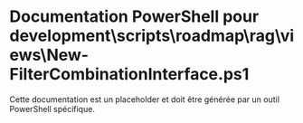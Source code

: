# Documentation PowerShell pour development\scripts\roadmap\rag\views\New-FilterCombinationInterface.ps1

Cette documentation est un placeholder et doit être générée par un outil PowerShell spécifique.

